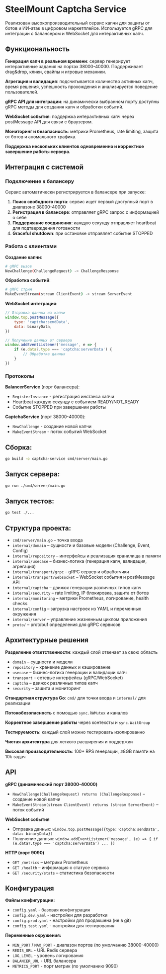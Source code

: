 # SteelMount Captcha Service

Реализован высокопроизводительный сервис капчи для защиты от ботов и ИИ-атак в цифровом маркетплейсе. Используется gRPC для интеграции с балансером и WebSocket для интерактивных капч.

## Функциональность

**Генерация капч в реальном времени**: сервер генерирует интерактивные задания на портах 38000-40000. Поддерживает drag&drop, клики, свайпы и игровые механики.

**Агрегация и валидация**: подсчитывается количество активных капч, время решения, успешность прохождения и анализируется поведение пользователей.

**gRPC API для интеграции**: на динамически выбранном порту доступны gRPC методы для создания капч и обработки событий.

**WebSocket события**: поддержка интерактивных капч через postMessage API для связи с браузером.

**Мониторинг и безопасность**: метрики Prometheus, rate limiting, защита от ботов и аномального трафика.

**Поддержка нескольких клиентов одновременно и корректное завершение работы сервера.**

## Интеграция с системой

### Подключение к балансеру

Сервис автоматически регистрируется в балансере при запуске:

1. **Поиск свободного порта**: сервис ищет первый доступный порт в диапазоне 38000-40000
2. **Регистрация в балансере**: отправляет gRPC запрос с информацией о себе
3. **Поддержание соединения**: каждую секунду отправляет heartbeat для подтверждения готовности
4. **Graceful shutdown**: при остановке отправляет событие STOPPED

### Работа с клиентами

**Создание капчи**:

```bash
# gRPC вызов
NewChallenge(ChallengeRequest) -> ChallengeResponse
```

**Обработка событий**:

```bash
# gRPC стрим
MakeEventStream(stream ClientEvent) -> stream ServerEvent
```

**WebSocket интеграция**:

```javascript
// Отправка данных из капчи
window.top.postMessage({
	type: 'captcha:sendData',
	data: binaryData,
})

// Получение данных от сервера
window.addEventListener('message', e => {
	if (e.data?.type === 'captcha:serverData') {
		// Обработка данных
	}
})
```

### Протоколы

**BalancerService** (порт балансера):

- `RegisterInstance` - регистрация инстанса капчи
- Heartbeat каждую секунду с событием READY/NOT_READY
- Событие STOPPED при завершении работы

**CaptchaService** (порт 38000-40000):

- `NewChallenge` - создание новой капчи
- `MakeEventStream` - поток событий WebSocket

## Сборка:

```bash
go build -o captcha-service cmd/server/main.go
```

## Запуск сервера:

```bash
go run ./cmd/server/main.go
```

## Запуск тестов:

```bash
go test ./...
```

## Структура проекта:

- `cmd/server/main.go` – точка входа
- `internal/domain` – сущности и базовые модели (Challenge, Event, Config)
- `internal/repository` – интерфейсы и реализация хранилища в памяти
- `internal/usecase` – бизнес-логика (генерация капч, валидация, агрегация)
- `internal/transport/grpc` – gRPC сервер и обработчики
- `internal/transport/websocket` – WebSocket события и postMessage API
- `internal/captcha` – движок генерации различных типов капч
- `internal/security` – rate limiting, IP блокировка, защита от ботов
- `internal/monitoring` – метрики Prometheus, логирование, health checks
- `internal/config` – загрузка настроек из YAML и переменных окружения
- `internal/server` – управление жизненным циклом приложения
- `proto/` – protobuf определения для gRPC сервисов

## Архитектурные решения

**Разделение ответственности**: каждый слой отвечает за свою область

- `domain` – сущности и модели
- `repository` – хранение данных и кэширование
- `usecase` – бизнес-логика генерации и валидации капч
- `transport` – сетевые интерфейсы (gRPC/WebSocket)
- `captcha` – движок различных типов капч
- `security` – защита и мониторинг

**Стандартная структура Go**: `cmd/` для точки входа и `internal/` для реализации

**Потокобезопасность** с помощью `sync.RWMutex` и каналов

**Корректное завершение работы** через контексты и `sync.WaitGroup`

**Тестируемость**: каждый слой можно тестировать изолированно

**Чистая архитектура** для легкого расширения и поддержки

**Высокая производительность**: 100+ RPS генерации, ≤8GB памяти на 10k задач

## API

**gRPC (динамический порт 38000-40000)**

- `NewChallenge(ChallengeRequest) returns (ChallengeResponse)` – создание новой капчи
- `MakeEventStream(stream ClientEvent) returns (stream ServerEvent)` – поток событий

**WebSocket события**

- Отправка данных: `window.top.postMessage({type:'captcha:sendData', data: binaryData})`
- Получение данных: `window.addEventListener('message', (e) => { if (e.data?.type === 'captcha:serverData') ... })`

**HTTP (порт 9090)**

- `GET /metrics` – метрики Prometheus
- `GET /health` – информация о статусе сервиса
- `GET /security/stats` – статистика безопасности

## Конфигурация

**Файлы конфигурации:**

- `config.yaml` - базовая конфигурация
- `config.dev.yaml` - настройки для разработки
- `config.prod.yaml` - настройки для продакшена (не в git)
- `config.test.yaml` - настройки для тестирования

**Переменные окружения:**

- `MIN_PORT` / `MAX_PORT` - диапазон портов (по умолчанию 38000-40000)
- `REDIS_URL` - URL Redis сервера
- `LOG_LEVEL` - уровень логирования
- `BALANCER_URL` - URL балансера
- `METRICS_PORT` - порт метрик (по умолчанию 9090)
